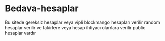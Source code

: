 # Bedava-hesaplar
Bu sitede gereksiz hesaplar veya vipli blockmango hesapları verilir random hesaplar verilir ve fakirlere veya hesap ihtiyacı olanlara verilir public hesaplar vardır
